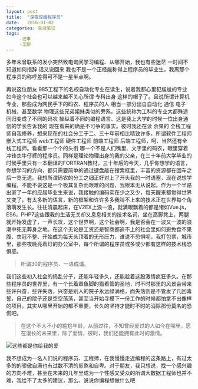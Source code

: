 ```yaml
---
layout: post
title:  "深夜惊醒程序员"
date:   2016-01-02
categories: 生活笔记
tags: 
     -记事
     -无聊
---
```

多年未曾联系的发小突然致电询问学习编程、从哪开始，我也有些迷茫 一时间不知道如何措辞 话又说回来 我也不是一个正经能称得上程序员的毕业生，我离那个程序员的称呼差得可不是一星半点啊。

再说这位朋友 985工程下的名校自动化专业在读生，说着我都心里犯尴尬的专业 如今这个社会也可以越来越不关心所谓 专科出身 这样的帽子了。且说所谓计算机专业，那些成为网民手下的码农、程序员的人 相当一部分出自自动化 通信 电子 机械，甚至数学 物理这些兄弟姐妹类似的旁系。这些统称为工科的专业大都殊途同归变成了不同的码农 操纵着不同的编程语言、这是我上大学的时候一位出身通信的学长告诉我的 现在看来的确是不可争的事实。彼时我还在读 余果的 全栈工程师自我修养，想来现在的社会分工于二、三十年前相比精致许多，所谓软件工程师 嵌入式工程师 web工程师 硬件工程师 前端工程师 后端工程师，呵、当然还有全栈工程师。看看那一个个的头衔 哪一个不是人们嘴里、文字里的码农，眼里穿着冲锋衣牛仔裤的程序员。同样是理论物理出身的我的父亲，在三十年前大学毕业的时候手里只有一本翻译的FORTRAN教材，三十年后的今天，几乎你想学的语言，你想学习的方向，都只需要简单的通过键盘敲在搜索框里，丰富的资源都在回车之后一览无遗。我想所谓码农的分工之细正好对上了开头我的一时语塞，现在说想学编程，不能不说这是一个极其复杂而艰难的问题，我根本无从说起。作为一个半路出家了一年的应届毕业生来说，我接触的编码实在少之又少，每天醒来都觉得世界又变了，有太多新的语言，新的框架和许许多多我叫不上来的技术正在世界每个角落萌发生长。往往清晨起床，在V2EX上浪一浪，就满眼飘着的都是诸如Vue.js，ES6，PHP7这些跟我的生活无关却又息息相关的技术名词，坐在高脚凳上，两腿就开始发虚了，一声长叹，这个世界啊，这个社会啊，我是否会在一波又一波的浪潮中死无葬身之地。在这个无论是工资还是智商都追不上的社会里如何避免食不果腹、衣冠不整、开始成为每天头顶着的无形压力，谁说不恐惧呢，我打包票，城市里，那些夜晚亮着灯的办公室中，每个所谓的程序员或多或少都有这样的技术栈恐惧感。
>所谓30的程序员、一语成谶。

我们这些初入社会的捣乱分子，还能年轻多久，还能趁着这股激情疯狂多久。在那些程序员的世界里，有一个长着章鱼脚的猫看管的圣地，时不时那里的风景会带来些许兴奋，些许失落，兴奋是别人的院子永远绿满格，而失落则是不管发了几回毒誓，自己的院子还是空空荡荡，甚至当开始寻摸下一份工作的时候都怕拿不出像样的项目。其实从哪里开始的都不重要，长久的坚持才能时不时的消除那份莫名的恐慌吧。
>在这个不大不小的尴尬年龄，从前过往，不知曾经爱过的人如今在哪里，愿在漫长的未来里，除了爱情，彼时，我们还能拥有此时的激情。


![这些都是你给我的爱](/TempBlogs/img/pictures/20160102.jpeg)

我不想成为一名人们说的程序员、工程师，在我慢慢走近编程的这条路上，有过太多的的骄傲自满也有过数不清的煎熬和自卑。对于朋友，我只想说，找一个感兴趣的方向不难，甚至在未来的几年里成为一个性感又受众的所谓大数据工程师也并不难，我给不了太多的建议，那么、说说你编程想做什么吧